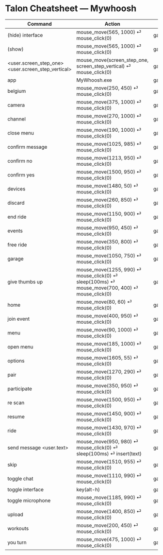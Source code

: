# Talon Cheatsheet — Mywhoosh

Command | Action | Source
--- | --- | ---
(hide) interface | mouse_move(565, 1000) ⏎     mouse_click(0) | games/my_woosh.talon
(show) | mouse_move(565, 1000) ⏎     mouse_click(0) | games/my_woosh.talon
<user.screen_step_one> <user.screen_step_vertical> | mouse_move(screen_step_one, screen_step_vertical) ⏎     mouse_click(0) | games/my_woosh.talon
app | MyWhoosh.exe | games/my_woosh.talon
belgium | mouse_move(250, 450) ⏎     mouse_click(0) | games/my_woosh.talon
camera | mouse_move(375, 1000) ⏎     mouse_click(0) | games/my_woosh.talon
channel | mouse_move(270, 1000) ⏎     mouse_click(0) | games/my_woosh.talon
close menu | mouse_move(190, 1000) ⏎     mouse_click(0) | games/my_woosh.talon
confirm message | mouse_move(1025, 985) ⏎     mouse_click(0) | games/my_woosh.talon
confirm no | mouse_move(1213, 950) ⏎     mouse_click(0) | games/my_woosh.talon
confirm yes | mouse_move(1500, 950) ⏎     mouse_click(0) | games/my_woosh.talon
devices | mouse_move(1480, 50) ⏎     mouse_click(0) | games/my_woosh.talon
discard | mouse_move(260, 850) ⏎     mouse_click(0) | games/my_woosh.talon
end ride | mouse_move(1150, 900) ⏎     mouse_click(0) | games/my_woosh.talon
events | mouse_move(950, 450) ⏎     mouse_click(0) | games/my_woosh.talon
free ride | mouse_move(350, 800) ⏎     mouse_click(0) | games/my_woosh.talon
garage | mouse_move(1050, 750) ⏎     mouse_click(0) | games/my_woosh.talon
give thumbs up | mouse_move(1255, 990) ⏎     mouse_click(0) ⏎     sleep(100ms) ⏎     mouse_move(700, 400) ⏎     mouse_click(0) | games/my_woosh.talon
home | mouse_move(80, 60) ⏎     mouse_click(0) | games/my_woosh.talon
join event | mouse_move(400, 950) ⏎     mouse_click(0) | games/my_woosh.talon
menu | mouse_move(90, 1000) ⏎     mouse_click(0) | games/my_woosh.talon
open menu | mouse_move(185, 1000) ⏎     mouse_click(0) | games/my_woosh.talon
options | mouse_move(1605, 55) ⏎     mouse_click(0) | games/my_woosh.talon
pair | mouse_move(1270, 290) ⏎     mouse_click(0) | games/my_woosh.talon
participate | mouse_move(350, 950) ⏎     mouse_click(0) | games/my_woosh.talon
re scan | mouse_move(1500, 950) ⏎     mouse_click(0) | games/my_woosh.talon
resume | mouse_move(1450, 900) ⏎     mouse_click(0) | games/my_woosh.talon
ride | mouse_move(1430, 970) ⏎     mouse_click(0) | games/my_woosh.talon
send message <user.text> | mouse_move(950, 980) ⏎     mouse_click(0) ⏎     sleep(100ms) ⏎     insert(text) | games/my_woosh.talon
skip | mouse_move(1510, 955) ⏎     mouse_click(0) | games/my_woosh.talon
toggle chat | mouse_move(1110, 990) ⏎     mouse_click(0) | games/my_woosh.talon
toggle interface | key(alt-h) | games/my_woosh.talon
toggle microphone | mouse_move(1185, 990) ⏎     mouse_click(0) | games/my_woosh.talon
upload | mouse_move(1400, 850) ⏎     mouse_click(0) | games/my_woosh.talon
workouts | mouse_move(200, 450) ⏎     mouse_click(0) | games/my_woosh.talon
you turn | mouse_move(475, 1000) ⏎     mouse_click(0) | games/my_woosh.talon

